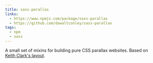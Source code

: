 ```yaml
---
title: sass-parallax
links:
  - https://www.npmjs.com/package/sass-parallax
  - https://github.com/dawaltconley/sass-parallax
tags:
  - npm
  - sass
---
```


A small set of mixins for building pure CSS parallax websites. Based on [Keith
Clark's layout](https://keithclark.co.uk/articles/pure-css-parallax-websites/).
